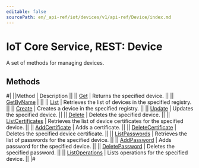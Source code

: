 ```yaml
---
editable: false
sourcePath: en/_api-ref/iot/devices/v1/api-ref/Device/index.md
---
```


# IoT Core Service, REST: Device

A set of methods for managing devices.

## Methods

#|
||Method | Description ||
|| [Get](get.md) | Returns the specified device. ||
|| [GetByName](getByName.md) |  ||
|| [List](list.md) | Retrieves the list of devices in the specified registry. ||
|| [Create](create.md) | Creates a device in the specified registry. ||
|| [Update](update.md) | Updates the specified device. ||
|| [Delete](delete.md) | Deletes the specified device. ||
|| [ListCertificates](listCertificates.md) | Retrieves the list of device certificates for the specified device. ||
|| [AddCertificate](addCertificate.md) | Adds a certificate. ||
|| [DeleteCertificate](deleteCertificate.md) | Deletes the specified device certificate. ||
|| [ListPasswords](listPasswords.md) | Retrieves the list of passwords for the specified device. ||
|| [AddPassword](addPassword.md) | Adds password for the specified device. ||
|| [DeletePassword](deletePassword.md) | Deletes the specified password. ||
|| [ListOperations](listOperations.md) | Lists operations for the specified device. ||
|#